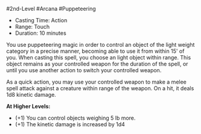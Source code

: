 #2nd-Level #Arcana #Puppeteering
 
- Casting Time: Action
- Range: Touch
- Duration: 10 minutes  

You use puppeteering magic in order to control an object of the light weight category in a precise manner, becoming able to use it from within 15' of you. When casting this spell, you choose an light object within range. This object remains as your controlled weapon for the duration of the spell, or until you use another action to switch your controlled weapon.  

As a quick action, you may use your controlled weapon to make a melee spell attack against a creature within range of the weapon. On a hit, it deals 1d8 kinetic damage.
 
**At Higher Levels:** 
* (+1) You can control objects weighing 5 lb more.
* (+1) The kinetic damage is increased by 1d4